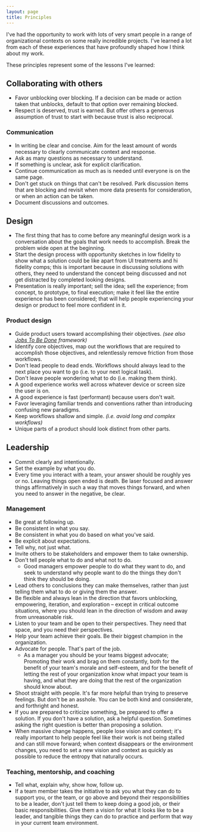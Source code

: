 ```yaml
---
layout: page
title: Principles
---
```


I've had the opportunity to work with lots of very smart people in a range of organizational contexts on some really incredible projects. I've learned a lot from each of these experiences that have profoundly shaped how I think about my work.

These principles represent some of the lessons I've learned:

## Collaborating with others
- Favor unblocking over blocking. If a decision can be made or action taken that unblocks, default to that option over remaining blocked.
- Respect is deserved, trust is earned. But offer others a generous assumption of trust to start with because trust is also reciprocal.

### Communication
- In writing be clear and concise. Aim for the least amount of words necessary to clearly communicate context and response.
- Ask as many questions as necessary to understand.
- If something is unclear, ask for explicit clarification.
- Continue communication as much as is needed until everyone is on the same page.
- Don't get stuck on things that can't be resolved. Park discussion items that are blocking and revisit when more data presents for consideration, or when an action can be taken.
- Document discussions and outcomes.

## Design
- The first thing that has to come before any meaningful design work is a conversation about the goals that work needs to accomplish. Break the problem wide open at the beginning.
- Start the design process with opportunity sketches in low fidelity to show what a solution could be like apart from UI treatments and hi fidelity comps; this is important because in discussing solutions with others, they need to understand the concept being discussed and not get distracted by completed looking designs.
- Presentation is really important; sell the idea; sell the experience; from concept, to prototype, to final execution; make it feel like the entire experience has been considered; that will help people experiencing your design or product to feel more confident in it.

### Product design
- Guide product users toward accomplishing their objectives. *(see also [Jobs To Be Done](https://strategyn.com/customer-centered-innovation-map/) framework)*
- Identify core objectives, map out the workflows that are required to accomplish those objectives, and relentlessly remove friction from those workflows.
- Don't lead people to dead ends. Workflows should always lead to the next place you want to go (i.e. to your next logical task).
- Don't leave people wondering what to do (i.e. making them think).
- A good experience works well across whatever device or screen size the user is on.
- A good experience is fast (performant) because users don't wait.
- Favor leveraging familiar trends and conventions rather than introducing confusing new paradigms.
- Keep workflows shallow and simple. *(i.e. avoid long and complex workflows)*
- Unique parts of a product should look distinct from other parts.

## Leadership
- Commit clearly and intentionally.
- Set the example by what you do.
- Every time you interact with a team, your answer should be roughly yes or no. Leaving things open ended is death. Be laser focused and answer things affirmatively in such a way that moves things forward, and when you need to answer in the negative, be clear.

### Management

- Be great at following up.
- Be consistent in what you say.
- Be consistent in what you do based on what you've said.
- Be explicit about expectations.
- Tell why, not just what.
- Invite others to be stakeholders and empower them to take ownership.
- Don't tell people what to do and what not to do.
  - Good managers empower people to do what they want to do, and seek to understand why people want to do the things they don't think they should be doing.
- Lead others to conclusions they can make themselves, rather than just telling them what to do or giving them the answer.
- Be flexible and always lean in the direction that favors unblocking, empowering, iteration, and exploration – except in critical outcome situations, where you should lean in the direction of wisdom and away from unreasonable risk.
- Listen to your team and be open to their perspectives. They need that space, and you need their perspectives.
- Help your team achieve their goals. Be their biggest champion in the organization.
- Advocate for people. That's part of the job.
  - As a manager you should be your teams biggest advocate; Promoting their work and brag on them constantly, both for the benefit of your team's morale and self-esteem, and for the benefit of letting the rest of your organization know what impact your team is having, and what they are doing that the rest of the organization should know about.
- Shoot straight with people. It's far more helpful than trying to preserve feelings. But don't be an asshole. You can be both kind and considerate, and forthright and honest.
- If you are prepared to criticize something, be prepared to offer a solution. If you don't have a solution, ask a helpful question. Sometimes asking the right question is better than proposing a solution.
- When massive change happens, people lose vision and context; it's really important to help people feel like their work is not being stalled and can still move forward; when context disappears or the environment changes, you need to set a new vision and context as quickly as possible to reduce the entropy that naturally occurs.

### Teaching, mentorship, and coaching
- Tell what, explain why, show how, follow up.
- If a team member takes the initiative to ask you what they can do to support you, or the team, or go above and beyond their responsibilities to be a leader, don't just tell them to keep doing a good job, or their basic responsibilities. Give them a vision for what it looks like to be a leader, and tangible things they can do to practice and perform that way in your current team environment.
